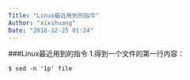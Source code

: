 ```yaml
---
Title: "Linux最近用到的指令"
Author: "xixihuang"
Date: "2018-12-25 01:24"
---
```

###Linux最近用到的指令  1.得到一个文件的第一行内容：
 ```
$ sed -n '1p' file
```
